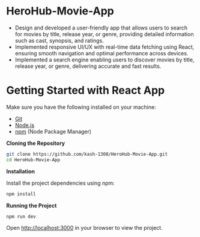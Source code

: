 # HeroHub-Movie-App

* Design and developed a user-friendly app that allows users to search for movies by title, release year, or genre, providing detailed information such as cast, synopsis, and ratings.
* Implemented responsive UI/UX with real-time data fetching using React, ensuring smooth navigation and optimal performance across devices.
* Implemented a search engine enabling users to discover movies by title, release year, or genre, delivering accurate and fast results.

# Getting Started with React App

Make sure you have the following installed on your machine:

- [Git](https://git-scm.com/)
- [Node.js](https://nodejs.org/en)
- [npm](https://www.npmjs.com/) (Node Package Manager)

**Cloning the Repository**

```bash
git clone https://github.com/kash-1308/HeroHub-Movie-App.git
cd HeroHub-Movie-App
```

**Installation**

Install the project dependencies using npm:

```bash
npm install
```

**Running the Project**

```bash
npm run dev
```

Open [http://localhost:3000](http://localhost:3000) in your browser to view the project.

